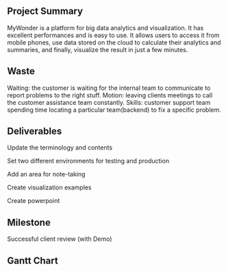 ## Project Summary

MyWonder is a platform for big data analytics and visualization. It has excellent performances and is easy to use. It allows users to access it from mobile phones, use data stored on the cloud to calculate their analytics and summaries, and finally, visualize the result in just a few minutes.

## Waste 

Waiting: the customer is waiting for the internal team to communicate to report problems to the right stuff.
Motion: leaving clients meetings to call the customer assistance team constantly.
Skills: customer support team spending time locating a particular team(backend) to fix a specific problem.

## Deliverables

Update the terminology and contents

Set two different environments for testing and production

Add an area for note-taking

Create visualization examples

Create powerpoint

## Milestone

Successful client review (with Demo)

## Gantt Chart
